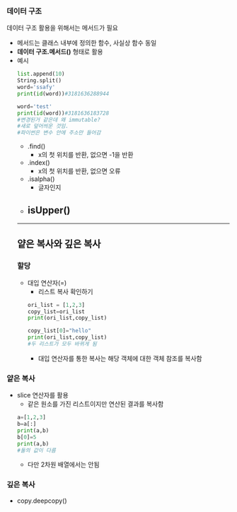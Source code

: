 ### 데이터 구조

데이터 구조 활용을 위해서는 메서드가 필요

- 메서드는 클래스 내부에 정의한 함수, 사실상 함수 동일
- **데이터 구조.메서드()** 형태로 활용
- 예시
  ```python
  list.append(10)
  String.split()
  word='ssafy'
  print(id(word))#3181636288944

  word='test'
  print(id(word))#3181636183728
  #변경된거 같은데 왜 immutable?
  #새로 덮어씌운 것임.
  #파이썬은 변수 안에 주소만 들어감
  ```
  - .find()
    - x의 첫 위치를 반환, 없으면 -1을 반환
  - .index()
    - x의 첫 위치를 반환, 없으면 오류
  - .isalpha()
    - 글자인지
  - isUpper()
    -
  ***
  ## 얕은 복사와 깊은 복사
  ### 할당
  - 대입 연산자(=)
    - 리스트 복사 확인하기
    ```python
    ori_list = [1,2,3]
    copy_list=ori_list
    print(ori_list,copy_list)

    copy_list[0]="hello"
    print(ori_list,copy_list)
    #두 리스트가 모두 바뀌게 됨
    ```
    - 대입 연산자를 통한 복사는 해당 객체에 대한 객체 참조를 복사함

### 얕은 복사

- slice 연산자를 활용
  - 같은 원소를 가진 리스트이지만 연산된 결과를 복사함
  ```python
  a=[1,2,3]
  b=a[:]
  print(a,b)
  b[0]=5
  print(a,b)
  #둘의 값이 다름
  ```
  - 다만 2차원 배열에서는 안됨

### 깊은 복사

- copy.deepcopy()

